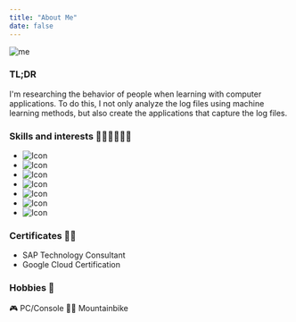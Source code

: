```yaml
---
title: "About Me"
date: false
---
```




![me](/me.png)

### TL;DR
I'm researching the behavior of people when learning with computer applications. To do this, I not only analyze the log files using machine learning methods, but also create the applications that capture the log files.

### Skills and interests :woman_teacher::woman_scientist::woman_technologist:

- ![Icon](/icons/teach.png) 
- ![Icon](/icons/data.png) 
- ![Icon](/icons/ml.png) 
- ![Icon](/icons/vscode.png)
- ![Icon](/icons/rstudio.png)
- ![Icon](/icons/godot.png)
- ![Icon](/icons/gcloud.png)


### Certificates :woman_student:
- SAP Technology Consultant
- Google Cloud Certification

### Hobbies :art:
:video_game: PC/Console 
:mountain_biking_woman: Mountainbike
<!-- :surfing_woman: Wakeboard
:paintbrush: Warhammer 40k  -->

